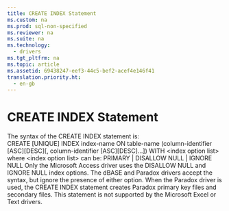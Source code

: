 ```yaml
---
title: CREATE INDEX Statement
ms.custom: na
ms.prod: sql-non-specified
ms.reviewer: na
ms.suite: na
ms.technology: 
  - drivers
ms.tgt_pltfrm: na
ms.topic: article
ms.assetid: 69438247-eef3-44c5-bef2-acef4e146f41
translation.priority.ht: 
  - en-gb
---
```

# CREATE INDEX Statement
<?xml version="1.0" encoding="utf-8"?>
<developerConceptualDocument xmlns="http://ddue.schemas.microsoft.com/authoring/2003/5" xmlns:xlink="http://www.w3.org/1999/xlink" xmlns:xsi="http://www.w3.org/2001/XMLSchema-instance" xsi:schemaLocation="http://ddue.schemas.microsoft.com/authoring/2003/5 http://dduestorage.blob.core.windows.net/ddueschema/developer.xsd">
  <introduction>
    <para>The syntax of the CREATE INDEX statement is: </para>
  </introduction>
  <section>
    <content>
      <para>CREATE [UNIQUE] INDEX <legacyItalic>index-name</legacyItalic> ON <legacyItalic>table-name</legacyItalic> (<legacyItalic>column-identifier</legacyItalic> [ASC][DESC][, <legacyItalic>column-identifier</legacyItalic> [ASC][DESC]...]) WITH &lt;<legacyItalic>index option list</legacyItalic>&gt;</para>
      <para>where &lt;<legacyItalic>index option list</legacyItalic>&gt; can be: PRIMARY | DISALLOW NULL | IGNORE NULL</para>
      <para>Only the Microsoft Access driver uses the DISALLOW NULL and IGNORE NULL index options. The dBASE and Paradox drivers accept the syntax, but ignore the presence of either option.</para>
      <para>When the Paradox driver is used, the CREATE INDEX statement creates Paradox primary key files and secondary files.</para>
      <para>This statement is not supported by the Microsoft Excel or Text drivers.</para>
    </content>
  </section>
  <relatedTopics />
</developerConceptualDocument>
